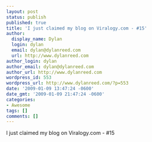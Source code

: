 ```yaml
---
layout: post
status: publish
published: true
title: 'I just claimed my blog on Viralogy.com - #15'
author:
  display_name: Dylan
  login: dylan
  email: dylan@dylanreed.com
  url: http://www.dylanreed.com
author_login: dylan
author_email: dylan@dylanreed.com
author_url: http://www.dylanreed.com
wordpress_id: 553
wordpress_url: http://www.dylanreed.com/?p=553
date: '2009-01-09 13:47:24 -0600'
date_gmt: '2009-01-09 21:47:24 -0600'
categories:
- Awesome
tags: []
comments: []
---
```

<p>I just claimed my blog on Viralogy.com - #15</p>
